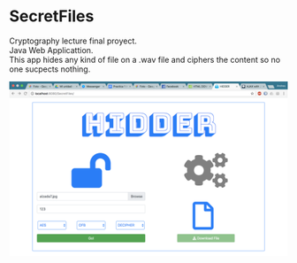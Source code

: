 # SecretFiles

Cryptography lecture final proyect.</br>
Java Web Applicattion.</br>
This app hides any kind of file on a .wav file and ciphers the content so no one sucpects nothing.</br> 

![alt text](app.png "App preview")
